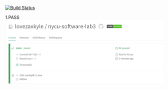 [![Build Status](https://travis-ci.com/lovezaxkyle/nycu-software-lab3.svg?branch=main)](https://travis-ci.com/github/lovezaxkyle/nycu-software-lab3)

1.PASS
![image](https://github.com/lovezaxkyle/0856419/blob/main/1.JPG)
